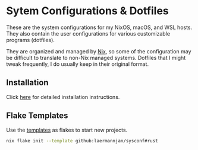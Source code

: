 # Sytem Configurations & Dotfiles

These are the system configurations for my NixOS, macOS, and WSL hosts.
They also contain the user configurations for various customizable programs (dotfiles).

They are organized and managed by [Nix](https://nixos.org), so some of the configuration may be difficult to translate to
non-Nix managed systems. Dotfiles that I might tweak frequently, I do usually keep in their original format.

## Installation
Click [here](docs/install.md) for detailed installation instructions.

## Flake Templates
Use the [templates](./templates/) as flakes to start new projects.
```bash
nix flake init --template github:laermannjan/sysconf#rust
```

